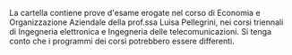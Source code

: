 La cartella contiene prove d'esame erogate nel corso di Economia e Organizzazione Aziendale  della prof.ssa Luisa Pellegrini, nei corsi triennali di Ingegneria elettronica e Ingegneria delle telecomunicazioni. Si tenga conto che i programmi dei corsi potrebbero essere differenti.